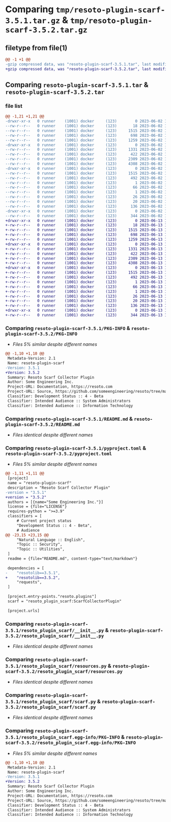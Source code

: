 # Comparing `tmp/resoto-plugin-scarf-3.5.1.tar.gz` & `tmp/resoto-plugin-scarf-3.5.2.tar.gz`

## filetype from file(1)

```diff
@@ -1 +1 @@
-gzip compressed data, was "resoto-plugin-scarf-3.5.1.tar", last modified: Fri Jun  2 14:55:35 2023, max compression
+gzip compressed data, was "resoto-plugin-scarf-3.5.2.tar", last modified: Tue Jun 13 13:09:50 2023, max compression
```

## Comparing `resoto-plugin-scarf-3.5.1.tar` & `resoto-plugin-scarf-3.5.2.tar`

### file list

```diff
@@ -1,21 +1,21 @@
-drwxr-xr-x   0 runner    (1001) docker     (123)        0 2023-06-02 14:55:35.408630 resoto-plugin-scarf-3.5.1/
--rw-r--r--   0 runner    (1001) docker     (123)       18 2023-06-02 14:52:52.000000 resoto-plugin-scarf-3.5.1/MANIFEST.in
--rw-r--r--   0 runner    (1001) docker     (123)     1515 2023-06-02 14:55:35.408630 resoto-plugin-scarf-3.5.1/PKG-INFO
--rw-r--r--   0 runner    (1001) docker     (123)      698 2023-06-02 14:52:52.000000 resoto-plugin-scarf-3.5.1/README.md
--rw-r--r--   0 runner    (1001) docker     (123)     1259 2023-06-02 14:52:52.000000 resoto-plugin-scarf-3.5.1/pyproject.toml
-drwxr-xr-x   0 runner    (1001) docker     (123)        0 2023-06-02 14:55:35.404631 resoto-plugin-scarf-3.5.1/resoto_plugin_scarf/
--rw-r--r--   0 runner    (1001) docker     (123)     1331 2023-06-02 14:52:52.000000 resoto-plugin-scarf-3.5.1/resoto_plugin_scarf/__init__.py
--rw-r--r--   0 runner    (1001) docker     (123)      422 2023-06-02 14:52:52.000000 resoto-plugin-scarf-3.5.1/resoto_plugin_scarf/config.py
--rw-r--r--   0 runner    (1001) docker     (123)     2309 2023-06-02 14:52:52.000000 resoto-plugin-scarf-3.5.1/resoto_plugin_scarf/resources.py
--rw-r--r--   0 runner    (1001) docker     (123)     4308 2023-06-02 14:52:52.000000 resoto-plugin-scarf-3.5.1/resoto_plugin_scarf/scarf.py
-drwxr-xr-x   0 runner    (1001) docker     (123)        0 2023-06-02 14:55:35.408630 resoto-plugin-scarf-3.5.1/resoto_plugin_scarf.egg-info/
--rw-r--r--   0 runner    (1001) docker     (123)     1515 2023-06-02 14:55:35.000000 resoto-plugin-scarf-3.5.1/resoto_plugin_scarf.egg-info/PKG-INFO
--rw-r--r--   0 runner    (1001) docker     (123)      492 2023-06-02 14:55:35.000000 resoto-plugin-scarf-3.5.1/resoto_plugin_scarf.egg-info/SOURCES.txt
--rw-r--r--   0 runner    (1001) docker     (123)        1 2023-06-02 14:55:35.000000 resoto-plugin-scarf-3.5.1/resoto_plugin_scarf.egg-info/dependency_links.txt
--rw-r--r--   0 runner    (1001) docker     (123)       66 2023-06-02 14:55:35.000000 resoto-plugin-scarf-3.5.1/resoto_plugin_scarf.egg-info/entry_points.txt
--rw-r--r--   0 runner    (1001) docker     (123)        1 2023-06-02 14:54:00.000000 resoto-plugin-scarf-3.5.1/resoto_plugin_scarf.egg-info/not-zip-safe
--rw-r--r--   0 runner    (1001) docker     (123)       26 2023-06-02 14:55:35.000000 resoto-plugin-scarf-3.5.1/resoto_plugin_scarf.egg-info/requires.txt
--rw-r--r--   0 runner    (1001) docker     (123)       20 2023-06-02 14:55:35.000000 resoto-plugin-scarf-3.5.1/resoto_plugin_scarf.egg-info/top_level.txt
--rw-r--r--   0 runner    (1001) docker     (123)      136 2023-06-02 14:55:35.408630 resoto-plugin-scarf-3.5.1/setup.cfg
-drwxr-xr-x   0 runner    (1001) docker     (123)        0 2023-06-02 14:55:35.408630 resoto-plugin-scarf-3.5.1/test/
--rw-r--r--   0 runner    (1001) docker     (123)      344 2023-06-02 14:52:52.000000 resoto-plugin-scarf-3.5.1/test/test_config.py
+drwxr-xr-x   0 runner    (1001) docker     (123)        0 2023-06-13 13:09:50.225973 resoto-plugin-scarf-3.5.2/
+-rw-r--r--   0 runner    (1001) docker     (123)       18 2023-06-13 13:07:06.000000 resoto-plugin-scarf-3.5.2/MANIFEST.in
+-rw-r--r--   0 runner    (1001) docker     (123)     1515 2023-06-13 13:09:50.225973 resoto-plugin-scarf-3.5.2/PKG-INFO
+-rw-r--r--   0 runner    (1001) docker     (123)      698 2023-06-13 13:07:06.000000 resoto-plugin-scarf-3.5.2/README.md
+-rw-r--r--   0 runner    (1001) docker     (123)     1259 2023-06-13 13:07:06.000000 resoto-plugin-scarf-3.5.2/pyproject.toml
+drwxr-xr-x   0 runner    (1001) docker     (123)        0 2023-06-13 13:09:50.225973 resoto-plugin-scarf-3.5.2/resoto_plugin_scarf/
+-rw-r--r--   0 runner    (1001) docker     (123)     1331 2023-06-13 13:07:06.000000 resoto-plugin-scarf-3.5.2/resoto_plugin_scarf/__init__.py
+-rw-r--r--   0 runner    (1001) docker     (123)      422 2023-06-13 13:07:06.000000 resoto-plugin-scarf-3.5.2/resoto_plugin_scarf/config.py
+-rw-r--r--   0 runner    (1001) docker     (123)     2309 2023-06-13 13:07:06.000000 resoto-plugin-scarf-3.5.2/resoto_plugin_scarf/resources.py
+-rw-r--r--   0 runner    (1001) docker     (123)     4308 2023-06-13 13:07:06.000000 resoto-plugin-scarf-3.5.2/resoto_plugin_scarf/scarf.py
+drwxr-xr-x   0 runner    (1001) docker     (123)        0 2023-06-13 13:09:50.225973 resoto-plugin-scarf-3.5.2/resoto_plugin_scarf.egg-info/
+-rw-r--r--   0 runner    (1001) docker     (123)     1515 2023-06-13 13:09:50.000000 resoto-plugin-scarf-3.5.2/resoto_plugin_scarf.egg-info/PKG-INFO
+-rw-r--r--   0 runner    (1001) docker     (123)      492 2023-06-13 13:09:50.000000 resoto-plugin-scarf-3.5.2/resoto_plugin_scarf.egg-info/SOURCES.txt
+-rw-r--r--   0 runner    (1001) docker     (123)        1 2023-06-13 13:09:50.000000 resoto-plugin-scarf-3.5.2/resoto_plugin_scarf.egg-info/dependency_links.txt
+-rw-r--r--   0 runner    (1001) docker     (123)       66 2023-06-13 13:09:50.000000 resoto-plugin-scarf-3.5.2/resoto_plugin_scarf.egg-info/entry_points.txt
+-rw-r--r--   0 runner    (1001) docker     (123)        1 2023-06-13 13:08:13.000000 resoto-plugin-scarf-3.5.2/resoto_plugin_scarf.egg-info/not-zip-safe
+-rw-r--r--   0 runner    (1001) docker     (123)       26 2023-06-13 13:09:50.000000 resoto-plugin-scarf-3.5.2/resoto_plugin_scarf.egg-info/requires.txt
+-rw-r--r--   0 runner    (1001) docker     (123)       20 2023-06-13 13:09:50.000000 resoto-plugin-scarf-3.5.2/resoto_plugin_scarf.egg-info/top_level.txt
+-rw-r--r--   0 runner    (1001) docker     (123)      136 2023-06-13 13:09:50.225973 resoto-plugin-scarf-3.5.2/setup.cfg
+drwxr-xr-x   0 runner    (1001) docker     (123)        0 2023-06-13 13:09:50.225973 resoto-plugin-scarf-3.5.2/test/
+-rw-r--r--   0 runner    (1001) docker     (123)      344 2023-06-13 13:07:06.000000 resoto-plugin-scarf-3.5.2/test/test_config.py
```

### Comparing `resoto-plugin-scarf-3.5.1/PKG-INFO` & `resoto-plugin-scarf-3.5.2/PKG-INFO`

 * *Files 5% similar despite different names*

```diff
@@ -1,10 +1,10 @@
 Metadata-Version: 2.1
 Name: resoto-plugin-scarf
-Version: 3.5.1
+Version: 3.5.2
 Summary: Resoto Scarf Collector Plugin
 Author: Some Engineering Inc.
 Project-URL: Documentation, https://resoto.com
 Project-URL: Source, https://github.com/someengineering/resoto/tree/main/plugins/scarf
 Classifier: Development Status :: 4 - Beta
 Classifier: Intended Audience :: System Administrators
 Classifier: Intended Audience :: Information Technology
```

### Comparing `resoto-plugin-scarf-3.5.1/README.md` & `resoto-plugin-scarf-3.5.2/README.md`

 * *Files identical despite different names*

### Comparing `resoto-plugin-scarf-3.5.1/pyproject.toml` & `resoto-plugin-scarf-3.5.2/pyproject.toml`

 * *Files 5% similar despite different names*

```diff
@@ -1,11 +1,11 @@
 [project]
 name = "resoto-plugin-scarf"
 description = "Resoto Scarf Collector Plugin"
-version = "3.5.1"
+version = "3.5.2"
 authors = [{name="Some Engineering Inc."}]
 license = {file="LICENSE"}
 requires-python = ">=3.9"
 classifiers = [
     # Current project status
     "Development Status :: 4 - Beta",
     # Audience
@@ -23,15 +23,15 @@
     "Natural Language :: English",
     "Topic :: Security",
     "Topic :: Utilities",
 ]
 readme = {file="README.md", content-type="text/markdown"}
 
 dependencies = [
-    "resotolib==3.5.1",
+    "resotolib==3.5.2",
     "requests",
 ]
 
 [project.entry-points."resoto.plugins"]
 scarf = "resoto_plugin_scarf:ScarfCollectorPlugin"
 
 [project.urls]
```

### Comparing `resoto-plugin-scarf-3.5.1/resoto_plugin_scarf/__init__.py` & `resoto-plugin-scarf-3.5.2/resoto_plugin_scarf/__init__.py`

 * *Files identical despite different names*

### Comparing `resoto-plugin-scarf-3.5.1/resoto_plugin_scarf/resources.py` & `resoto-plugin-scarf-3.5.2/resoto_plugin_scarf/resources.py`

 * *Files identical despite different names*

### Comparing `resoto-plugin-scarf-3.5.1/resoto_plugin_scarf/scarf.py` & `resoto-plugin-scarf-3.5.2/resoto_plugin_scarf/scarf.py`

 * *Files identical despite different names*

### Comparing `resoto-plugin-scarf-3.5.1/resoto_plugin_scarf.egg-info/PKG-INFO` & `resoto-plugin-scarf-3.5.2/resoto_plugin_scarf.egg-info/PKG-INFO`

 * *Files 5% similar despite different names*

```diff
@@ -1,10 +1,10 @@
 Metadata-Version: 2.1
 Name: resoto-plugin-scarf
-Version: 3.5.1
+Version: 3.5.2
 Summary: Resoto Scarf Collector Plugin
 Author: Some Engineering Inc.
 Project-URL: Documentation, https://resoto.com
 Project-URL: Source, https://github.com/someengineering/resoto/tree/main/plugins/scarf
 Classifier: Development Status :: 4 - Beta
 Classifier: Intended Audience :: System Administrators
 Classifier: Intended Audience :: Information Technology
```

